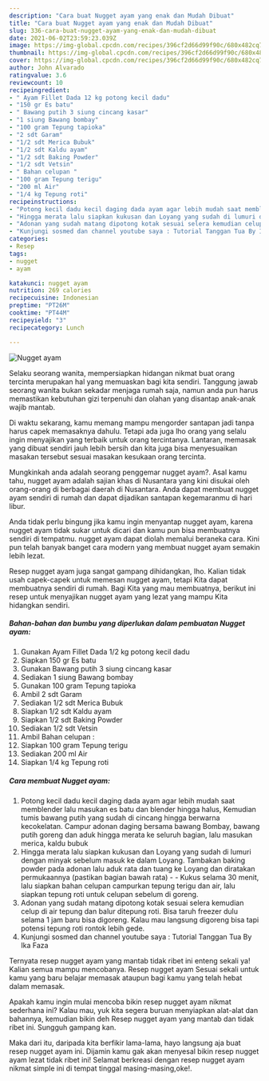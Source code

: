 ```yaml
---
description: "Cara buat Nugget ayam yang enak dan Mudah Dibuat"
title: "Cara buat Nugget ayam yang enak dan Mudah Dibuat"
slug: 336-cara-buat-nugget-ayam-yang-enak-dan-mudah-dibuat
date: 2021-06-02T23:59:23.039Z
image: https://img-global.cpcdn.com/recipes/396cf2d66d99f90c/680x482cq70/nugget-ayam-foto-resep-utama.jpg
thumbnail: https://img-global.cpcdn.com/recipes/396cf2d66d99f90c/680x482cq70/nugget-ayam-foto-resep-utama.jpg
cover: https://img-global.cpcdn.com/recipes/396cf2d66d99f90c/680x482cq70/nugget-ayam-foto-resep-utama.jpg
author: John Alvarado
ratingvalue: 3.6
reviewcount: 10
recipeingredient:
- " Ayam Fillet Dada 12 kg potong kecil dadu"
- "150 gr Es batu"
- " Bawang putih 3 siung cincang kasar"
- "1 siung Bawang bombay"
- "100 gram Tepung tapioka"
- "2 sdt Garam"
- "1/2 sdt Merica Bubuk"
- "1/2 sdt Kaldu ayam"
- "1/2 sdt Baking Powder"
- "1/2 sdt Vetsin"
- " Bahan celupan "
- "100 gram Tepung terigu"
- "200 ml Air"
- "1/4 kg Tepung roti"
recipeinstructions:
- "Potong kecil dadu kecil daging dada ayam agar lebih mudah saat memblender lalu masukan es batu dan blender hingga halus, Kemudian tumis bawang putih yang sudah di cincang hingga berwarna kecokelatan. Campur adonan daging bersama bawang Bombay, bawang putih goreng dan aduk hingga merata ke seluruh bagian, lalu masukan merica, kaldu bubuk"
- "Hingga merata lalu siapkan kukusan dan Loyang yang sudah di lumuri dengan minyak sebelum masuk ke dalam Loyang. Tambakan baking powder pada adonan lalu aduk rata dan tuang ke Loyang dan diratakan permukaannya (pastikan bagian bawah rata)   Kukus selama 30 menit, lalu siapkan bahan celupan campurkan tepung terigu dan air, lalu siapkan tepung roti untuk celupan sebelum di goreng."
- "Adonan yang sudah matang dipotong kotak sesuai selera kemudian celup di air tepung dan balur ditepung roti. Bisa taruh freezer dulu selama 1 jam baru bisa digoreng. Kalau mau langsung digoreng bisa tapi potensi tepung roti rontok lebih gede."
- "Kunjungi sosmed dan channel youtube saya : Tutorial Tanggan Tua By Ika Faza"
categories:
- Resep
tags:
- nugget
- ayam

katakunci: nugget ayam 
nutrition: 269 calories
recipecuisine: Indonesian
preptime: "PT26M"
cooktime: "PT44M"
recipeyield: "3"
recipecategory: Lunch

---
```



![Nugget ayam](https://img-global.cpcdn.com/recipes/396cf2d66d99f90c/680x482cq70/nugget-ayam-foto-resep-utama.jpg)

Selaku seorang wanita, mempersiapkan hidangan nikmat buat orang tercinta merupakan hal yang memuaskan bagi kita sendiri. Tanggung jawab seorang  wanita bukan sekadar menjaga rumah saja, namun anda pun harus memastikan kebutuhan gizi terpenuhi dan olahan yang disantap anak-anak wajib mantab.

Di waktu  sekarang, kamu memang mampu mengorder santapan jadi tanpa harus capek memasaknya dahulu. Tetapi ada juga lho orang yang selalu ingin menyajikan yang terbaik untuk orang tercintanya. Lantaran, memasak yang dibuat sendiri jauh lebih bersih dan kita juga bisa menyesuaikan masakan tersebut sesuai masakan kesukaan orang tercinta. 



Mungkinkah anda adalah seorang penggemar nugget ayam?. Asal kamu tahu, nugget ayam adalah sajian khas di Nusantara yang kini disukai oleh orang-orang di berbagai daerah di Nusantara. Anda dapat membuat nugget ayam sendiri di rumah dan dapat dijadikan santapan kegemaranmu di hari libur.

Anda tidak perlu bingung jika kamu ingin menyantap nugget ayam, karena nugget ayam tidak sukar untuk dicari dan kamu pun bisa membuatnya sendiri di tempatmu. nugget ayam dapat diolah memalui beraneka cara. Kini pun telah banyak banget cara modern yang membuat nugget ayam semakin lebih lezat.

Resep nugget ayam juga sangat gampang dihidangkan, lho. Kalian tidak usah capek-capek untuk memesan nugget ayam, tetapi Kita dapat membuatnya sendiri di rumah. Bagi Kita yang mau membuatnya, berikut ini resep untuk menyajikan nugget ayam yang lezat yang mampu Kita hidangkan sendiri.

<!--inarticleads1-->

##### Bahan-bahan dan bumbu yang diperlukan dalam pembuatan Nugget ayam:

1. Gunakan  Ayam Fillet Dada 1/2 kg potong kecil dadu
1. Siapkan 150 gr Es batu
1. Gunakan  Bawang putih 3 siung cincang kasar
1. Sediakan 1 siung Bawang bombay
1. Gunakan 100 gram Tepung tapioka
1. Ambil 2 sdt Garam
1. Sediakan 1/2 sdt Merica Bubuk
1. Siapkan 1/2 sdt Kaldu ayam
1. Siapkan 1/2 sdt Baking Powder
1. Sediakan 1/2 sdt Vetsin
1. Ambil  Bahan celupan :
1. Siapkan 100 gram Tepung terigu
1. Sediakan 200 ml Air
1. Siapkan 1/4 kg Tepung roti




<!--inarticleads2-->

##### Cara membuat Nugget ayam:

1. Potong kecil dadu kecil daging dada ayam agar lebih mudah saat memblender lalu masukan es batu dan blender hingga halus, Kemudian tumis bawang putih yang sudah di cincang hingga berwarna kecokelatan. Campur adonan daging bersama bawang Bombay, bawang putih goreng dan aduk hingga merata ke seluruh bagian, lalu masukan merica, kaldu bubuk
1. Hingga merata lalu siapkan kukusan dan Loyang yang sudah di lumuri dengan minyak sebelum masuk ke dalam Loyang. Tambakan baking powder pada adonan lalu aduk rata dan tuang ke Loyang dan diratakan permukaannya (pastikan bagian bawah rata)  -  - Kukus selama 30 menit, lalu siapkan bahan celupan campurkan tepung terigu dan air, lalu siapkan tepung roti untuk celupan sebelum di goreng.
1. Adonan yang sudah matang dipotong kotak sesuai selera kemudian celup di air tepung dan balur ditepung roti. Bisa taruh freezer dulu selama 1 jam baru bisa digoreng. Kalau mau langsung digoreng bisa tapi potensi tepung roti rontok lebih gede.
1. Kunjungi sosmed dan channel youtube saya : Tutorial Tanggan Tua By Ika Faza




Ternyata resep nugget ayam yang mantab tidak ribet ini enteng sekali ya! Kalian semua mampu mencobanya. Resep nugget ayam Sesuai sekali untuk kamu yang baru belajar memasak ataupun bagi kamu yang telah hebat dalam memasak.

Apakah kamu ingin mulai mencoba bikin resep nugget ayam nikmat sederhana ini? Kalau mau, yuk kita segera buruan menyiapkan alat-alat dan bahannya, kemudian bikin deh Resep nugget ayam yang mantab dan tidak ribet ini. Sungguh gampang kan. 

Maka dari itu, daripada kita berfikir lama-lama, hayo langsung aja buat resep nugget ayam ini. Dijamin kamu gak akan menyesal bikin resep nugget ayam lezat tidak ribet ini! Selamat berkreasi dengan resep nugget ayam nikmat simple ini di tempat tinggal masing-masing,oke!.

